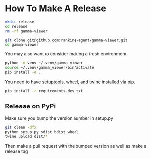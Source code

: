 # How To Make A Release

```bash
mkdir release
cd release
rm -rf gamma-viewer

git clone git@github.com:ranking-agent/gamma-viewer.git
cd gamma-viewer
```

You may also want to consider making a fresh environment.
```bash
python -m venv ~/.venv/gamma_viewer
source ~/.venv/gamma_viewer/bin/activate
pip install -e .
```

You need to have setuptools, wheel, and twine installed via pip.
```bash
pip install -r requirements-dev.txt
```

## Release on PyPi
Make sure you bump the version number in setup.py
```bash
git clean -dfx
python setup.py sdist bdist_wheel
twine upload dist/*
```
Then make a pull request with the bumped version as well as make a release tag